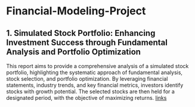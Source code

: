 # Financial-Modeling-Project

## 1. Simulated Stock Portfolio: Enhancing Investment Success through Fundamental Analysis and Portfolio Optimization

This report aims to provide a comprehensive analysis of a simulated stock portfolio, highlighting the systematic approach of fundamental analysis, stock selection, and portfolio optimization. By leveraging financial statements, industry trends, and key financial metrics, investors identify stocks with growth potential. The selected stocks are then held for a designated period, with the objective of maximizing returns. [links](https://github.com/Sapphire0628/Financial-Modeling-Project/tree/main/Simulated-Stock-Portfolio)
